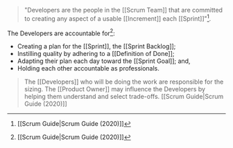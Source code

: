 

> "Developers are the people in the [[Scrum Team]] that are committed to creating any aspect of a usable [[Increment]] each [[Sprint]]"[^scrum-guide-2020].

The Developers are accountable for[^scrum-guide-2020]:
- Creating a plan for the [[Sprint]], the [[Sprint Backlog]];
- Instilling quality by adhering to a [[Definition of Done]];
- Adapting their plan each day toward the [[Sprint Goal]]; and,
- Holding each other accountable as professionals.

> The [[Developers]] who will be doing the work are responsible for the sizing. The [[Product Owner]] may influence the Developers by helping them understand and select trade-offs.
> [[Scrum Guide|Scrum Guide (2020)]]

[^scrum-guide-2020]: [[Scrum Guide|Scrum Guide (2020)]]
